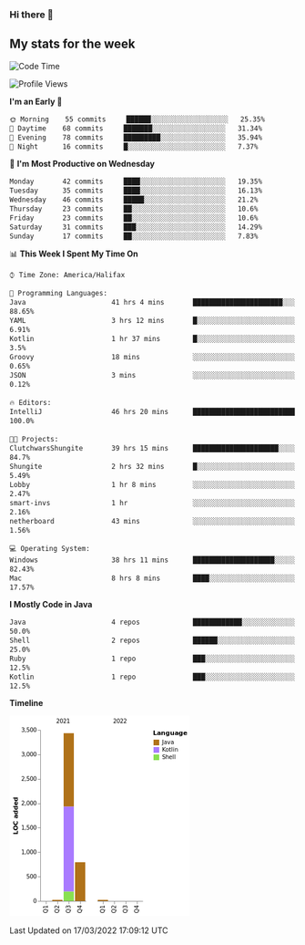 ### Hi there 👋

## My stats for the week
<!--START_SECTION:waka-->
![Code Time](http://img.shields.io/badge/Code%20Time-93%20hrs%2054%20mins-blue)

![Profile Views](http://img.shields.io/badge/Profile%20Views-114-blue)

**I'm an Early 🐤** 

```text
🌞 Morning    55 commits     ██████░░░░░░░░░░░░░░░░░░░   25.35% 
🌆 Daytime    68 commits     ███████░░░░░░░░░░░░░░░░░░   31.34% 
🌃 Evening    78 commits     █████████░░░░░░░░░░░░░░░░   35.94% 
🌙 Night      16 commits     █░░░░░░░░░░░░░░░░░░░░░░░░   7.37%

```
📅 **I'm Most Productive on Wednesday** 

```text
Monday       42 commits     ████░░░░░░░░░░░░░░░░░░░░░   19.35% 
Tuesday      35 commits     ████░░░░░░░░░░░░░░░░░░░░░   16.13% 
Wednesday    46 commits     █████░░░░░░░░░░░░░░░░░░░░   21.2% 
Thursday     23 commits     ██░░░░░░░░░░░░░░░░░░░░░░░   10.6% 
Friday       23 commits     ██░░░░░░░░░░░░░░░░░░░░░░░   10.6% 
Saturday     31 commits     ███░░░░░░░░░░░░░░░░░░░░░░   14.29% 
Sunday       17 commits     ██░░░░░░░░░░░░░░░░░░░░░░░   7.83%

```


📊 **This Week I Spent My Time On** 

```text
⌚︎ Time Zone: America/Halifax

💬 Programming Languages: 
Java                     41 hrs 4 mins       ██████████████████████░░░   88.65% 
YAML                     3 hrs 12 mins       █░░░░░░░░░░░░░░░░░░░░░░░░   6.91% 
Kotlin                   1 hr 37 mins        █░░░░░░░░░░░░░░░░░░░░░░░░   3.5% 
Groovy                   18 mins             ░░░░░░░░░░░░░░░░░░░░░░░░░   0.65% 
JSON                     3 mins              ░░░░░░░░░░░░░░░░░░░░░░░░░   0.12%

🔥 Editors: 
IntelliJ                 46 hrs 20 mins      █████████████████████████   100.0%

🐱‍💻 Projects: 
ClutchwarsShungite       39 hrs 15 mins      █████████████████████░░░░   84.7% 
Shungite                 2 hrs 32 mins       █░░░░░░░░░░░░░░░░░░░░░░░░   5.49% 
Lobby                    1 hr 8 mins         ░░░░░░░░░░░░░░░░░░░░░░░░░   2.47% 
smart-invs               1 hr                ░░░░░░░░░░░░░░░░░░░░░░░░░   2.16% 
netherboard              43 mins             ░░░░░░░░░░░░░░░░░░░░░░░░░   1.56%

💻 Operating System: 
Windows                  38 hrs 11 mins      ████████████████████░░░░░   82.43% 
Mac                      8 hrs 8 mins        ████░░░░░░░░░░░░░░░░░░░░░   17.57%

```

**I Mostly Code in Java** 

```text
Java                     4 repos             ████████████░░░░░░░░░░░░░   50.0% 
Shell                    2 repos             ██████░░░░░░░░░░░░░░░░░░░   25.0% 
Ruby                     1 repo              ███░░░░░░░░░░░░░░░░░░░░░░   12.5% 
Kotlin                   1 repo              ███░░░░░░░░░░░░░░░░░░░░░░   12.5%

```


**Timeline**

![Chart not found](https://raw.githubusercontent.com/lyndseyy/lyndseyy/main/charts/bar_graph.png) 


 Last Updated on 17/03/2022 17:09:12 UTC
<!--END_SECTION:waka-->